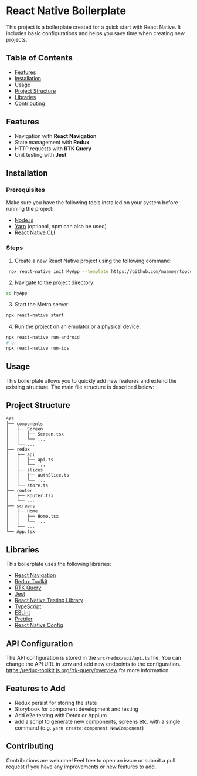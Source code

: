# React Native Boilerplate

This project is a boilerplate created for a quick start with React Native. It includes basic configurations and helps you save time when creating new projects.

## Table of Contents

- [Features](#features)
- [Installation](#installation)
- [Usage](#usage)
- [Project Structure](#project-structure)
- [Libraries](#libraries)
- [Contributing](#contributing)

## Features

- Navigation with **React Navigation**
- State management with **Redux**
- HTTP requests with **RTK Query**
- Unit testing with **Jest**

## Installation

### Prerequisites

Make sure you have the following tools installed on your system before running the project:

- [Node.js](https://nodejs.org/)
- [Yarn](https://classic.yarnpkg.com/en/docs/install) (optional, npm can also be used)
- [React Native CLI](https://reactnative.dev/docs/environment-setup)

### Steps

1. Create a new React Native project using the following command:

```sh
 npx react-native init MyApp --template https://github.com/muammertopcu/react-native-boilerplate
 ```

2. Navigate to the project directory:

```sh
cd MyApp
```

3. Start the Metro server:

```sh
npx react-native start
```

4. Run the project on an emulator or a physical device:

```sh
npx react-native run-android
# or
npx react-native run-ios
```

## Usage

This boilerplate allows you to quickly add new features and extend the existing structure. The main file structure is described below:

## Project Structure

```
src
├── components
│   ├── Screen
│   │   ├── Screen.tsx
│   │   └── ...
│   └── ...
├── redux
│   ├── api
│   │   ├── api.ts
│   │   └── ...
│   ├── slices
│   │   ├── authSlice.ts
│   │   └── ...
│   └── store.ts
├── router
│   ├── Router.tsx
│   └── ...
├── screens
│   ├── Home
│   │   ├── Home.tsx
│   │   └── ...
│   └── ...
└── App.tsx
```

## Libraries

This boilerplate uses the following libraries:

- [React Navigation](https://reactnavigation.org/)
- [Redux Toolkit](https://redux-toolkit.js.org/)
- [RTK Query](https://redux-toolkit.js.org/rtk-query/overview)
- [Jest](https://jestjs.io/)
- [React Native Testing Library](https://callstack.github.io/react-native-testing-library/)
- [TypeScript](https://www.typescriptlang.org/)
- [ESLint](https://eslint.org/)
- [Prettier](https://prettier.io/)
- [React Native Config](https://www.npmjs.com/package/react-native-config)

## API Configuration

The API configuration is stored in the `src/redux/api/api.ts` file. You can change the API URL in .env and add new endpoints to the configuration. https://redux-toolkit.js.org/rtk-query/overview for more information.


## Features to Add

- Redux persist for storing the state
- Storybook for component development and testing
- Add e2e testing with Detox or Appium
- add a script to generate new components, screens etc. with a single command (e.g. `yarn create:component NewComponent`)

## Contributing

Contributions are welcome! Feel free to open an issue or submit a pull request if you have any improvements or new features to add.

